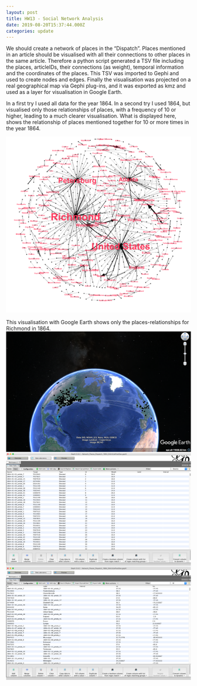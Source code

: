 ```yaml
---
layout: post
title: HW13 - Social Network Analysis
date: 2019-08-20T15:37:44.000Z
categories: update
---
```

We should create a network of places in the “Dispatch”. Places mentioned in an article should be visualised with all their connections to other places in the same article. Therefore a python script generated a TSV file including the places, articleIDs, their connections (as weight), temporal information and the coordinates of the places. This TSV was imported to Gephi and used to create nodes and edges. Finally the visualisation was projected on a real geographical map via Gephi plug-ins, and it was exported as kmz and used as a layer for visualisation in Google Earth.
<br/>

In a first try I used all data for the year 1864. In a second try I used 1864, but visualised only those 
relationships of places, with a frequency of 10 or higher, leading to a much clearer visualisation. What is displayed here, shows the relationship of places mentioned together for 10 or more times in the year 1864.



<img src="/images/fulls/13a.jpg" class="fit image">

This visualisation with Google Earth shows only the places-relationships for Richmond in 1864.
<img src="/images/fulls/13d.jpg" class="fit image">
<img src="/images/fulls/13p1.jpg" class="fit image">
<img src="/images/fulls/13p2.jpg" class="fit image">
